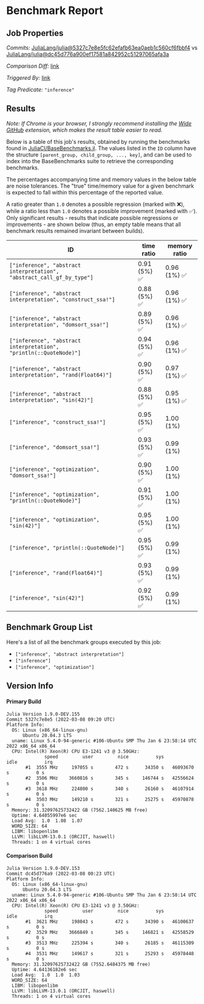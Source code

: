 # Benchmark Report

## Job Properties

*Commits:* [JuliaLang/julia@5327c7e8e5fc62efafb63ea0aeb1c560cf6fbbf4](https://github.com/JuliaLang/julia/commit/5327c7e8e5fc62efafb63ea0aeb1c560cf6fbbf4) vs [JuliaLang/julia@dc45d776a900ef17581a842952c51297065afa3a](https://github.com/JuliaLang/julia/commit/dc45d776a900ef17581a842952c51297065afa3a)

*Comparison Diff:* [link](https://github.com/JuliaLang/julia/compare/dc45d776a900ef17581a842952c51297065afa3a..5327c7e8e5fc62efafb63ea0aeb1c560cf6fbbf4)

*Triggered By:* [link](https://github.com/JuliaLang/julia/pull/44512#issuecomment-1061569339)

*Tag Predicate:* `"inference"`

## Results

*Note: If Chrome is your browser, I strongly recommend installing the [Wide GitHub](https://chrome.google.com/webstore/detail/wide-github/kaalofacklcidaampbokdplbklpeldpj?hl=en)
extension, which makes the result table easier to read.*

Below is a table of this job's results, obtained by running the benchmarks found in
[JuliaCI/BaseBenchmarks.jl](https://github.com/JuliaCI/BaseBenchmarks.jl). The values
listed in the `ID` column have the structure `[parent_group, child_group, ..., key]`,
and can be used to index into the BaseBenchmarks suite to retrieve the corresponding
benchmarks.

The percentages accompanying time and memory values in the below table are noise tolerances. The "true"
time/memory value for a given benchmark is expected to fall within this percentage of the reported value.

A ratio greater than `1.0` denotes a possible regression (marked with :x:), while a ratio less
than `1.0` denotes a possible improvement (marked with :white_check_mark:). Only significant results - results
that indicate possible regressions or improvements - are shown below (thus, an empty table means that all
benchmark results remained invariant between builds).

| ID | time ratio | memory ratio |
|----|------------|--------------|
| `["inference", "abstract interpretation", "abstract_call_gf_by_type"]` | 0.91 (5%) :white_check_mark: | 0.96 (1%) :white_check_mark: |
| `["inference", "abstract interpretation", "construct_ssa!"]` | 0.88 (5%) :white_check_mark: | 0.96 (1%) :white_check_mark: |
| `["inference", "abstract interpretation", "domsort_ssa!"]` | 0.89 (5%) :white_check_mark: | 0.96 (1%) :white_check_mark: |
| `["inference", "abstract interpretation", "println(::QuoteNode)"]` | 0.94 (5%) :white_check_mark: | 0.96 (1%) :white_check_mark: |
| `["inference", "abstract interpretation", "rand(Float64)"]` | 0.90 (5%) :white_check_mark: | 0.97 (1%) :white_check_mark: |
| `["inference", "abstract interpretation", "sin(42)"]` | 0.88 (5%) :white_check_mark: | 0.95 (1%) :white_check_mark: |
| `["inference", "construct_ssa!"]` | 0.95 (5%) :white_check_mark: | 1.00 (1%)  |
| `["inference", "domsort_ssa!"]` | 0.93 (5%) :white_check_mark: | 0.99 (1%)  |
| `["inference", "optimization", "domsort_ssa!"]` | 0.90 (5%) :white_check_mark: | 1.00 (1%)  |
| `["inference", "optimization", "println(::QuoteNode)"]` | 0.91 (5%) :white_check_mark: | 1.00 (1%)  |
| `["inference", "optimization", "sin(42)"]` | 0.95 (5%) :white_check_mark: | 1.00 (1%)  |
| `["inference", "println(::QuoteNode)"]` | 0.95 (5%) :white_check_mark: | 0.99 (1%)  |
| `["inference", "rand(Float64)"]` | 0.93 (5%) :white_check_mark: | 0.99 (1%)  |
| `["inference", "sin(42)"]` | 0.92 (5%) :white_check_mark: | 0.99 (1%)  |

## Benchmark Group List

Here's a list of all the benchmark groups executed by this job:

- `["inference", "abstract interpretation"]`
- `["inference"]`
- `["inference", "optimization"]`

## Version Info

#### Primary Build

```
Julia Version 1.9.0-DEV.155
Commit 5327c7e8e5 (2022-03-08 09:20 UTC)
Platform Info:
  OS: Linux (x86_64-linux-gnu)
      Ubuntu 20.04.3 LTS
  uname: Linux 5.4.0-94-generic #106-Ubuntu SMP Thu Jan 6 23:58:14 UTC 2022 x86_64 x86_64
  CPU: Intel(R) Xeon(R) CPU E3-1241 v3 @ 3.50GHz: 
              speed         user         nice          sys         idle          irq
       #1  3555 MHz     197055 s        472 s      34350 s   46093670 s          0 s
       #2  3506 MHz    3660816 s        345 s     146744 s   42556624 s          0 s
       #3  3618 MHz     224800 s        340 s      26160 s   46107914 s          0 s
       #4  3503 MHz     149210 s        321 s      25275 s   45970878 s          0 s
  Memory: 31.32097625732422 GB (7562.140625 MB free)
  Uptime: 4.64055997e6 sec
  Load Avg:  1.0  1.08  1.07
  WORD_SIZE: 64
  LIBM: libopenlibm
  LLVM: libLLVM-13.0.1 (ORCJIT, haswell)
  Threads: 1 on 4 virtual cores

```

#### Comparison Build

```
Julia Version 1.9.0-DEV.153
Commit dc45d776a9 (2022-03-08 00:23 UTC)
Platform Info:
  OS: Linux (x86_64-linux-gnu)
      Ubuntu 20.04.3 LTS
  uname: Linux 5.4.0-94-generic #106-Ubuntu SMP Thu Jan 6 23:58:14 UTC 2022 x86_64 x86_64
  CPU: Intel(R) Xeon(R) CPU E3-1241 v3 @ 3.50GHz: 
              speed         user         nice          sys         idle          irq
       #1  3621 MHz     198043 s        472 s      34390 s   46100637 s          0 s
       #2  3529 MHz    3666849 s        345 s     146821 s   42558529 s          0 s
       #3  3513 MHz     225394 s        340 s      26185 s   46115309 s          0 s
       #4  3531 MHz     149617 s        321 s      25293 s   45978448 s          0 s
  Memory: 31.32097625732422 GB (7552.6484375 MB free)
  Uptime: 4.64136182e6 sec
  Load Avg:  1.0  1.0  1.03
  WORD_SIZE: 64
  LIBM: libopenlibm
  LLVM: libLLVM-13.0.1 (ORCJIT, haswell)
  Threads: 1 on 4 virtual cores

```
